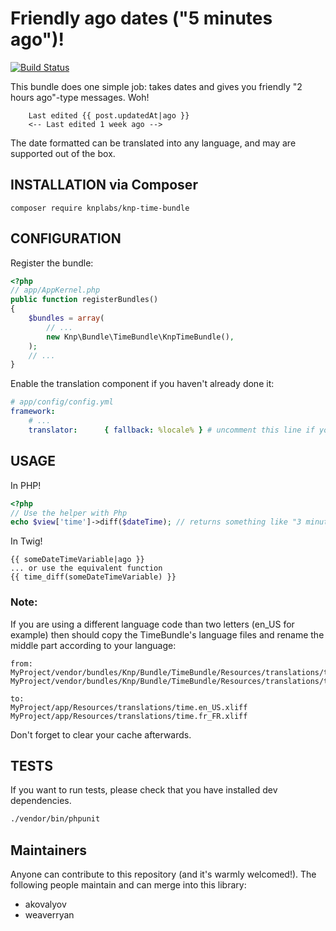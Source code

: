 # Friendly ago dates ("5 minutes ago")!

[![Build Status](https://travis-ci.org/KnpLabs/KnpTimeBundle.svg?branch=master)](https://travis-ci.org/KnpLabs/KnpTimeBundle)

This bundle does one simple job: takes dates and gives you friendly "2 hours ago"-type messages. Woh!

```html+jinja
    Last edited {{ post.updatedAt|ago }}
    <-- Last edited 1 week ago -->
```

The date formatted can be translated into any language, and may are supported out of the box.

## INSTALLATION via Composer

    composer require knplabs/knp-time-bundle

## CONFIGURATION
Register the bundle:

```php
<?php
// app/AppKernel.php
public function registerBundles()
{
    $bundles = array(
        // ...
        new Knp\Bundle\TimeBundle\KnpTimeBundle(),
    );
    // ...
}
```

Enable the translation component if you haven't already done it:

```yaml
# app/config/config.yml
framework:
    # ...
    translator:      { fallback: %locale% } # uncomment this line if you see this line commented
```


## USAGE

In PHP!

```php
<?php
// Use the helper with Php
echo $view['time']->diff($dateTime); // returns something like "3 minutes ago"
```

In Twig!

```html+jinja
{{ someDateTimeVariable|ago }}
... or use the equivalent function
{{ time_diff(someDateTimeVariable) }}
```

### Note:

If you are using a different language code than two letters (en_US for example) then
should copy the TimeBundle's language files and rename the middle part according to your language:

    from:
    MyProject/vendor/bundles/Knp/Bundle/TimeBundle/Resources/translations/time.en.xliff
    MyProject/vendor/bundles/Knp/Bundle/TimeBundle/Resources/translations/time.fr.xliff

    to:
    MyProject/app/Resources/translations/time.en_US.xliff
    MyProject/app/Resources/translations/time.fr_FR.xliff

Don't forget to clear your cache afterwards.

## TESTS

If you want to run tests, please check that you have installed dev dependencies.

```bash
./vendor/bin/phpunit
```

## Maintainers

Anyone can contribute to this repository (and it's warmly welcomed!). The following
people maintain and can merge into this library:

* akovalyov
* weaverryan

